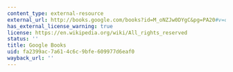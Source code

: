 ```yaml
---
content_type: external-resource
external_url: http://books.google.com/books?id=M_oNZJw0DYgC&pg=PA20#v=onepage
has_external_license_warning: true
license: https://en.wikipedia.org/wiki/All_rights_reserved
status: ''
title: Google Books
uid: fa2399ac-7a61-4c6c-9bfe-609977d6eaf0
wayback_url: ''
---
```

